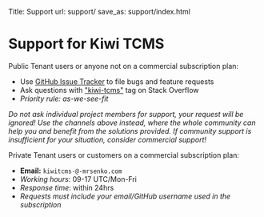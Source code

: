 Title: Support
url: support/
save_as: support/index.html

# Support for Kiwi TCMS


Public Tenant users or anyone not on a commercial subscription plan:

- Use [GitHub Issue Tracker](https://github.com/kiwitcms/Kiwi/issues) to file bugs and feature requests
- Ask questions with ["kiwi-tcms"](https://stackoverflow.com/questions/tagged/kiwi-tcms) tag on
  Stack Overflow
- *Priority rule: as-we-see-fit*

*Do not ask individual project members for support, your request will be ignored!
Use the channels above instead,
where the whole community can help you and benefit from the solutions provided.
If community support is insufficient for your situation, consider commercial support!*

Private Tenant users or customers on a commercial subscription plan:

- **Email:** `kiwitcms-@-mrsenko.com`
- *Working hours*: 09-17 UTC/Mon-Fri
- *Response time*: within 24hrs
- *Requests must include your email/GitHub username used in the subscription*
